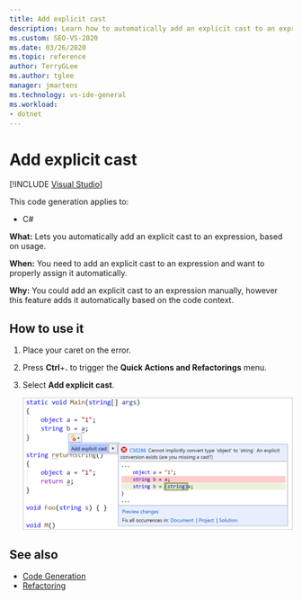 ```yaml
---
title: Add explicit cast
description: Learn how to automatically add an explicit cast to an expression based on the context of your code. 
ms.custom: SEO-VS-2020
ms.date: 03/26/2020
ms.topic: reference
author: TerryGLee
ms.author: tglee
manager: jmartens
ms.technology: vs-ide-general
ms.workload:
- dotnet
---
```

# Add explicit cast

 [!INCLUDE [Visual Studio](~/includes/applies-to-version/vs-not-mac.md)]

This code generation applies to:

- C#

**What:** Lets you automatically add an explicit cast to an expression, based on usage.

**When:** You need to add an explicit cast to an expression and want to properly assign it automatically.

**Why:** You could add an explicit cast to an expression manually, however this feature adds it automatically based on the code context.

## How to use it

1. Place your caret on the error.
2. Press **Ctrl**+**.** to trigger the **Quick Actions and Refactorings** menu.
3. Select **Add explicit cast**.

   ![Add explicit cast quick action in Visual Studio](media/add-explicit-cast.png)

## See also

- [Code Generation](../code-generation-in-visual-studio.md)
- [Refactoring](../refactoring-in-visual-studio.md)
